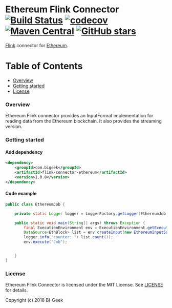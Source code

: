 # Ethereum Flink Connector [![Build Status](https://travis-ci.org/bi-geek/flink-connector-ethereum.svg?branch=master)](https://travis-ci.org/bi-geek/flink-connector-ethereum) [![codecov](https://codecov.io/gh/bi-geek/flink-connector-ethereum/branch/master/graph/badge.svg)](https://codecov.io/gh/bi-geek/flink-connector-ethereum) [![Maven Central](https://maven-badges.herokuapp.com/maven-central/com.bigeek/flink-connector-ethereum/badge.svg?style=plastic)](https://maven-badges.herokuapp.com/maven-central/com.bigeek/flink-connector-ethereum) [![GitHub stars](https://img.shields.io/github/stars/badges/shields.svg?style=social&label=Star)](https://github.com/bi-geek/flink-connector-ethereum)

[Flink](https://flink.apache.org/) connector for [Ethereum](https://www.ethereum.org/).

# Table of Contents
 
- [Overview](#overview)
- [Getting started](#getting-started)
- [License](#license)


### Overview

Ethereum Flink connector provides an InputFormat implementation for reading data from the Ethereum blockchain.
It also provides the streaming version.


### Getting started

#### Add dependency

```xml
<dependency>
    <groupId>com.bigeek</groupId>
    <artifactId>flink-connector-ethereum</artifactId>
    <version>1.0.0</version>
</dependency>

```
#### Code example


```java
public class EthereumJob {

	private static Logger logger = LoggerFactory.getLogger(EthereumJob.class);

	public static void main(String[] args) throws Exception {
		final ExecutionEnvironment env = ExecutionEnvironment.getExecutionEnvironment();
		DataSource<EthBlock> list = env.createInput(new EthereumInputSource("https://localhost:8545", 4000000, 4005000));
		logger.info("counter: "+ list.count());
		env.execute("Job");


	}
}
```



### License

Ethereum Flink Connector is licensed under the MIT License. See [LICENSE](LICENSE.md) for details.

Copyright (c) 2018 BI-Geek
